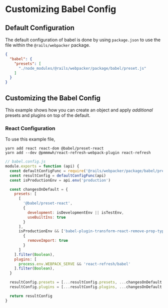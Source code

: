 # Customizing Babel Config

## Default Configuration
The default configuration of babel is done by using `package.json` to use the file within the `@rails/webpacker` package.

```json
{
  "babel": {
    "presets": [
      "./node_modules/@rails/webpacker/package/babel/preset.js"
    ]
  }
}
```

## Customizing the Babel Config
This example shows how you can create an object and apply _additional_ presets and plugins on top of the default.

### React Configuration
To use this example file,

```
yarn add react react-dom @babel/preset-react
yarn add --dev @pmmmwh/react-refresh-webpack-plugin react-refresh
```

```js
// babel.config.js
module.exports = function (api) {
  const defaultConfigFunc = require('@rails/webpacker/package/babel/preset.js')
  const resultConfig = defaultConfigFunc(api)
  const isProductionEnv = api.env('production')

  const changesOnDefault = {
    presets: [
      [
        '@babel/preset-react',
        {
          development: isDevelopmentEnv || isTestEnv,
          useBuiltIns: true
        } 
      ],
      isProductionEnv && ['babel-plugin-transform-react-remove-prop-types', 
        { 
          removeImport: true 
        }
      ]
    ].filter(Boolean),
    plugins: [
      process.env.WEBPACK_SERVE && 'react-refresh/babel'
    ].filter(Boolean),
  }

  resultConfig.presets = [...resultConfig.presets, ...changesOnDefault.presets]
  resultConfig.plugins = [...resultConfig.plugins, ...changesOnDefault.plugins ]

  return resultConfig
}
```
